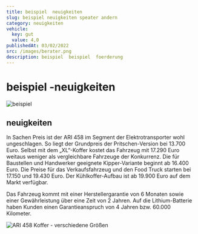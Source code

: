 ```yaml
---
title: beispiel  neuigkeiten
slug: beispiel neuigkeiten speater andern
category: neuigkeiten
vehicle:
  key: gut
  value: 4,0
publishedAt: 03/02/2022
src: /images/berater.png
description: beispiel  beispiel  foerderung
---
```

# beispiel -neuigkeiten

![beispiel ](/images/schweinFull.jpeg "neuigkeiten mit Solarpanel - Vielseitiger Elektrotransporter")

## neuigkeiten

In Sachen Preis ist der ARI 458 im Segment der Elektrotransporter wohl ungeschlagen. So liegt der Grundpreis der Pritschen-Version bei 13.700 Euro. Selbst mit dem „XL“-Koffer kostet das Fahrzeug mit 17.290 Euro weitaus weniger als vergleichbare Fahrzeuge der Konkurrenz. Die für Baustellen und Handwerker geeignete Kipper-Variante beginnt ab 16.400 Euro. Die Preise für das Verkaufsfahrzeug und den Food Truck starten bei 17.150 und 19.430 Euro. Der Kühlkoffer-Aufbau ist ab 19.900 Euro auf dem Markt verfügbar.

Das Fahrzeug kommt mit einer Herstellergarantie von 6 Monaten sowie einer Gewährleistung über eine Zeit von 2 Jahren. Auf die Lithium-Batterie haben Kunden einen Garantieanspruch von 4 Jahren bzw. 60.000 Kilometer.

![ARI 458 Koffer - verschiedene Größen](/images/X.png "ARI 458 Koffer - Aufbauten in verschiedenen Größen")